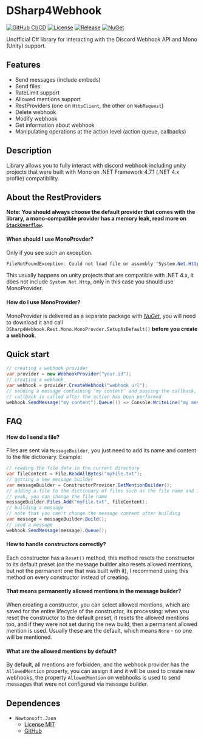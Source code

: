 # DSharp4Webhook
[![GitHub CI/CD](https://github.com/iRebbok/DSharp4Webhook/workflows/GitHub%20CI/CD/badge.svg)](https://github.com/iRebbok/DSharp4Webhook/actions/)
[![License](https://img.shields.io/badge/License-MIT-yellow.svg)](https://opensource.org/licenses/MIT)
[![Release](https://img.shields.io/github/v/release/iRebbok/DSharp4Webhook)](https://github.com/iRebbok/DSharp4Webhook/releases/latest)
[![NuGet](https://img.shields.io/nuget/v/DSharp4Webhook)](https://www.nuget.org/packages/DSharp4Webhook/)

Unofficial C# library for interacting with the Discord Webhook API and Mono (Unity) support.

## Features
- Send messages (include embeds)
- Send files
- RateLimit support
- Allowed mentions support
- RestProviders (one on `HttpClient`, the other on `WebRequest`)
- Delete webhook
- Modify webhook
- Get information about webhook
- Manipulating operations at the action level (action queue, callbacks)

## Description
Library allows you to fully interact with discord webhook including unity projects that were built with Mono on .NET Framework 4.7.1 (.NET 4.x profile) compatibility.

## About the RestProviders
**Note: You should always choose the default provider that comes with the library, a mono-compatible provider has a memory leak, read more on [`StackOverflow`](https://stackoverflow.com/a/34539083/13175172).**

#### When should I use MonoProvder?
Only if you see such an exception.
```cs
FileNotFoundException: Could not load file or assembly 'System.Net.Http, Version=4.0.0.0, Culture=neutral, PublicKeyToken=b03f5f7f11d50a3a' or one of its dependencies.
```
This usually happens on unity projects that are compatible with .NET 4.x, it does not include `System.Net.Http`, only in this case you should use MonoProvider.

#### How do I use MonoProvider?
MonoProvider is delivered as a separate package with [*NuGet*](https://www.nuget.org/packages/DSharp4Webhook.Rest.Mono/), you will need to download it and call `DSharp4Webhook.Rest.Mono.MonoProvder.SetupAsDefault()` **before you create a webhook**.

## Quick start
```csharp
// creating a webhook provider
var provider = new WebhookProvider("your.id");
// creating a webhook
var webhook = provider.CreateWebhook("webhook url");
// sending a message containing 'my content' and passing the callback,
// callback is called after the action has been performed
webhook.SendMessage("my content").Queue(() => Console.WriteLine("my message has been sent!"));
```

## FAQ

#### How do I send a file?
Files are sent via `MessageBuilder`, you just need to add its name and content to the file dictionary.
Example:
```csharp
// reading the file data in the current directory
var fileContent = File.ReadAllBytes("myFile.txt");
// getting a new message builder
var messageBuilder = ConstructorProvider.GetMentionBuilder();
// adding a file to the dictionary of files such as the file name and its content
// yeah, you can change the file name
messageBuilder.Files.Add("myFile.txt", fileContent);
// building a message
// note that you can't change the message content after building
var message = messageBuilder.Build();
// send a message
webhook.SendMessage(message).Queue();
```

#### How to handle constructors correctly?
Each constructor has a `Reset()` method, this method resets the constructor to its default preset (on the message builder also resets allowed mentions, but not the permanent one that was built with it), I recommend using this method on every constructor instead of creating.

#### That means permanently allowed mentions in the message builder?
When creating a constructor, you can select allowed mentions, which are saved for the entire lifecycle of the constructor, its processing: when you reset the constructor to the default preset, it resets the allowed mentions too, and if they were not set during the new build, then a permanent allowed mention is used.
Usually these are the default, which means `None` - no one will be mentioned.

#### What are the allowed mentions by default?
By default, all mentions are forbidden, and the webhook provider has the `AllowedMention` property, you can assign it and it will be used to create new webhooks, the property `AllowedMention` on webhooks is used to send messages that were not configured via message builder.

## Dependences
- `Newtonsoft.Json`
  - [License MIT](https://github.com/JamesNK/Newtonsoft.Json/blob/master/LICENSE.md)
  - [GitHub](https://github.com/JamesNK/Newtonsoft.Json)
